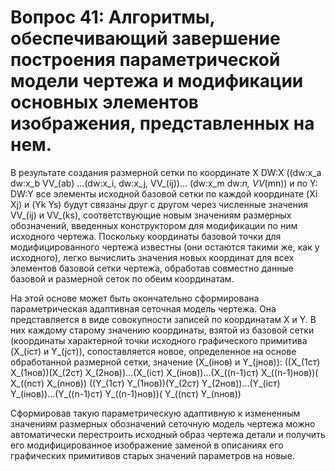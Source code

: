 # Вопрос 41:  Алгоритмы, обеспечивающий завершение построения параметрической модели чертежа и модификации основных элементов изображения, представленных на нем.

В результате создания размерной сетки по координате X DW:X ((dw:x_a dw:x_b VV_(ab) ...(dw:x_i, dw:x_j, VV_(ij))... (dw:x_m dw:_n, VV_(mn)) и пo Y: DW:Y все элементы исходной базовой сетки по каждой координате (Xi Xj) и (Yk Ys) будут связаны друг с другом через численные значения VV_(ij) и VV_(ks), соответствующие новым значениям размерных обозначений, введенных конструктором для модификации по ним исходного чертежа. Поскольку координаты базовой точки для модифицированного чертежа известны (они остаются такими же, как у исходного), легко вычислить значения новых координат для всех элементов базовой сетки чертежа, обработав совместно данные базовой и размерной сеток по обеим координатам.

На этой основе может быть окончательно сформирована параметрическая адаптивная сеточная модель чертежа. Она представляется в виде совокупности записей по координатам X и Y. В них каждому старому значению координаты, взятой из базовой сетки (координаты характерной точки исходного графического примитива (X_(iст) и Y_(jст)), сопоставляется новое, определенное на основе обработанной размерной сетки, значение (X_(iнов) и Y_(jнов)): 
((X_(1cт) X_(1нов))(X_(2cт) X_(2нов))…(X_(icт)  X_(iнов))…(X_((n-1)cт)  X_((n-1)нов))( X_((ncт)  X_(nнов))
((Y_(1cт) Y_(1нов))(Y_(2cт) Y_(2нов))…(Y_(icт)  Y_(iнов))…(Y_((n-1)cт)  Y_((n-1)нов))( Y_((ncт)  Y_(nнов))

Сформировав такую параметрическую адаптивную к измененным значениям размерных обозначений сеточную модель чертежа можно автоматически перестроить исходный образ чертежа детали и получить его модифицированное изображение заменой в описаниях его графических примитивов старых значений параметров на новые.